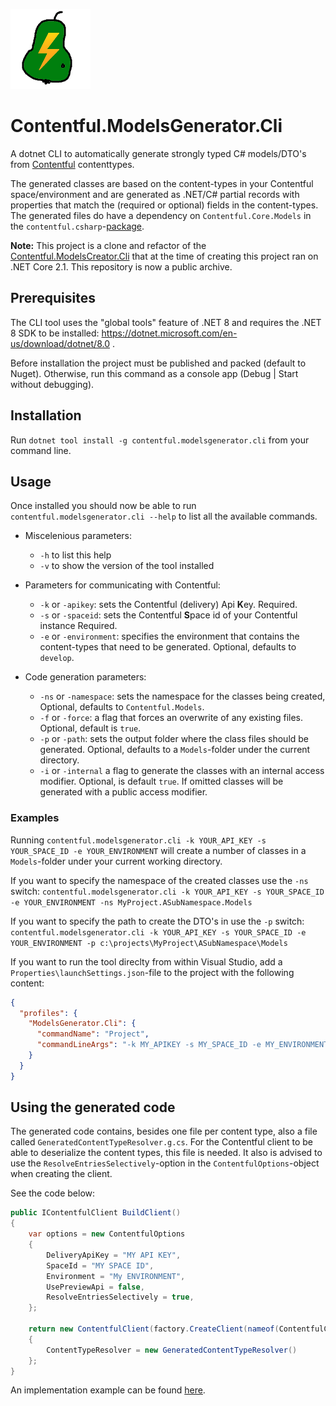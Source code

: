 ![Logo](./img/peereflits-logo.png) 

# Contentful.ModelsGenerator.Cli
A dotnet CLI to automatically generate strongly typed C# models/DTO's from [Contentful](https://www.contentful.com/) contenttypes.

The generated classes are based on the content-types in your Contentful space/environment and are generated as .NET/C# partial records with properties that match the (required or optional) fields in the content-types. 
The generated files do have a dependency on `Contentful.Core.Models` in the `contentful.csharp`-[package](https://www.nuget.org/packages/contentful.csharp/).

**Note:** This project is a clone and refactor of the [Contentful.ModelsCreator.Cli](https://github.com/contentful/dotnet-models-creator-cli) that at the time of creating this project ran on .NET Core 2.1. This repository is now a public archive.

## Prerequisites
The CLI tool uses the "global tools" feature of .NET 8 and requires the .NET 8 SDK to be installed: https://dotnet.microsoft.com/en-us/download/dotnet/8.0 .

Before installation the project must be published and packed (default to Nuget). Otherwise, run this command as a console app (Debug | Start without debugging).

## Installation
Run `dotnet tool install -g contentful.modelsgenerator.cli` from your command line.

## Usage
Once installed you should now be able to run `contentful.modelsgenerator.cli --help` to list all the available commands.

* Miscelenious parameters:
   - `-h` to list this help
   - `-v` to show the version of the tool installed

* Parameters for communicating with Contentful:
   - `-k` or `-apikey`: sets the Contentful (delivery) Api **K**ey. Required.
   - `-s` or `-spaceid`: sets the Contentful **S**pace id of your Contentful instance Required.
   - `-e` or `-environment`: specifies the environment that contains the content-types that need to be generated. Optional, defaults to `develop`.

* Code generation parameters:
   - `-ns` or `-namespace`: sets the namespace for the classes being created, Optional, defaults to `Contentful.Models`.
   - `-f` or `-force`: a flag that forces an overwrite of any existing files. Optional, default is `true`.
   - `-p` or `-path`: sets the output folder where the class files should be generated. Optional, defaults to a `Models`-folder under the current directory.
   - `-i` or `-internal` a flag to generate the classes with an internal access modifier. Optional, is default `true`. If omitted classes will be generated with a public access modifier.

### Examples
Running `contentful.modelsgenerator.cli -k YOUR_API_KEY -s YOUR_SPACE_ID -e YOUR_ENVIRONMENT` will create a number of classes in a `Models`-folder under your current working directory.

If you want to specify the namespace of the created classes use the `-ns` switch: `contentful.modelsgenerator.cli -k YOUR_API_KEY -s YOUR_SPACE_ID -e YOUR_ENVIRONMENT -ns MyProject.ASubNamespace.Models` 

If you want to specify the path to create the DTO's in use the `-p` switch: `contentful.modelsgenerator.cli -k YOUR_API_KEY -s YOUR_SPACE_ID -e YOUR_ENVIRONMENT -p c:\projects\MyProject\ASubNamespace\Models`

If you want to run the tool direclty from within Visual Studio, add a `Properties\launchSettings.json`-file to the project with the following content:
```json
{
  "profiles": {
    "ModelsGenerator.Cli": {
      "commandName": "Project",
      "commandLineArgs": "-k MY_APIKEY -s MY_SPACE_ID -e MY_ENVIRONMENT"
    }
  }
}
```

## Using the generated code

The generated code contains, besides one file per content type, also a file called `GeneratedContentTypeResolver.g.cs`. 
For the Contentful client to be able to deserialize the content types, this file is needed. 
It also is advised to use the `ResolveEntriesSelectively`-option in the `ContentfulOptions`-object when creating the client.

See the code below:

``` csharp
public IContentfulClient BuildClient()
{
    var options = new ContentfulOptions
    {
        DeliveryApiKey = "MY API KEY",
        SpaceId = "MY SPACE ID",
        Environment = "My ENVIRONMENT",
        UsePreviewApi = false,
        ResolveEntriesSelectively = true,
    };

    return new ContentfulClient(factory.CreateClient(nameof(ContentfulClientBuilder)), options)
    {
        ContentTypeResolver = new GeneratedContentTypeResolver()
    };
}

```

An implementation example can be found [here](./src/Contentful.Implementation/ReadMe.md).
